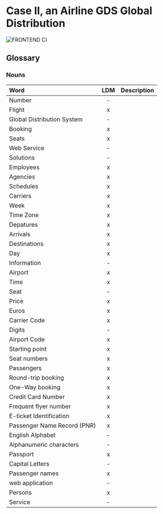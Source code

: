 # Case II, an Airline GDS Global Distribution
![FRONTEND CI](https://github.com/TEAM-B-SOFT2020/LSDFrontEnd/workflows/Frontend%20CI/badge.svg)


## Glossary
### Nouns
|Word                       |LDM|Description |
|:---                        |:---:|:---|
|Number                     | - ||
|Flight                     | x ||
|Global Distribution System | - ||
|Booking                    | x ||
|Seats                      | x ||
|Web Service                | - ||
|Solutions                  | - ||
|Employees                  | x ||
|Agencies                   | x ||
|Schedules                  | x ||
|Carriers                   | x ||
|Week                       | x ||
|Time Zone                  | x ||
|Depatures                  | x ||
|Arrivals                   | x ||
|Destinations               | x ||
|Day                        | x ||
|Information                | - ||
|Airport                    | x ||
|Time                       | x ||
|Seat                       | - ||
|Price                      | x ||
|Euros                      | x ||
|Carrier Code               | x ||
|Digits                     | - ||
|Airport Code               | x ||
|Starting point             | x ||
|Seat numbers               | x ||
|Passengers                 | x ||
|Round-trip booking         | x ||
|One-Way booking            | x ||
|Credit Card Number         | x ||
|Frequent flyer number      | x ||
|E-ticket Identification    | x ||
|Passenger Name Record (PNR)| x ||
|English Alphabet           | - ||
|Alphanumeric characters    | - ||
|Passport                   | x ||
|Capital Letters            | - ||
|Passenger names            | x ||
|web application            | - ||
|Persons                    | x ||
|Service                    | - ||









